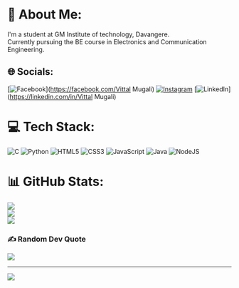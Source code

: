 # 💫 About Me:
I'm a student at GM Institute of technology, Davangere.<br>Currently pursuing the BE course in Electronics and Communication Engineering.<br>


## 🌐 Socials:
[![Facebook](https://img.shields.io/badge/Facebook-%231877F2.svg?logo=Facebook&logoColor=white)](https://facebook.com/Vittal Mugali) [![Instagram](https://img.shields.io/badge/Instagram-%23E4405F.svg?logo=Instagram&logoColor=white)](https://instagram.com/vittal_m_m) [![LinkedIn](https://img.shields.io/badge/LinkedIn-%230077B5.svg?logo=linkedin&logoColor=white)](https://linkedin.com/in/Vittal Mugali) 

# 💻 Tech Stack:
![C](https://img.shields.io/badge/c-%2300599C.svg?style=plastic&logo=c&logoColor=white) ![Python](https://img.shields.io/badge/python-3670A0?style=plastic&logo=python&logoColor=ffdd54) ![HTML5](https://img.shields.io/badge/html5-%23E34F26.svg?style=plastic&logo=html5&logoColor=white) ![CSS3](https://img.shields.io/badge/css3-%231572B6.svg?style=plastic&logo=css3&logoColor=white) ![JavaScript](https://img.shields.io/badge/javascript-%23323330.svg?style=plastic&logo=javascript&logoColor=%23F7DF1E) ![Java](https://img.shields.io/badge/java-%23ED8B00.svg?style=plastic&logo=openjdk&logoColor=white) ![NodeJS](https://img.shields.io/badge/node.js-6DA55F?style=plastic&logo=node.js&logoColor=white)
# 📊 GitHub Stats:
![](https://github-readme-stats.vercel.app/api?username=Vittal3993&theme=gruvbox&hide_border=false&include_all_commits=true&count_private=true)<br/>
![](https://github-readme-streak-stats.herokuapp.com/?user=Vittal3993&theme=gruvbox&hide_border=false)<br/>
![](https://github-readme-stats.vercel.app/api/top-langs/?username=Vittal3993&theme=gruvbox&hide_border=false&include_all_commits=true&count_private=true&layout=compact)

### ✍️ Random Dev Quote
![](https://quotes-github-readme.vercel.app/api?type=horizontal&theme=radical)

---
[![](https://visitcount.itsvg.in/api?id=Vittal3993&icon=0&color=0)](https://visitcount.itsvg.in)

<!-- Proudly created with GPRM ( https://gprm.itsvg.in ) -->
